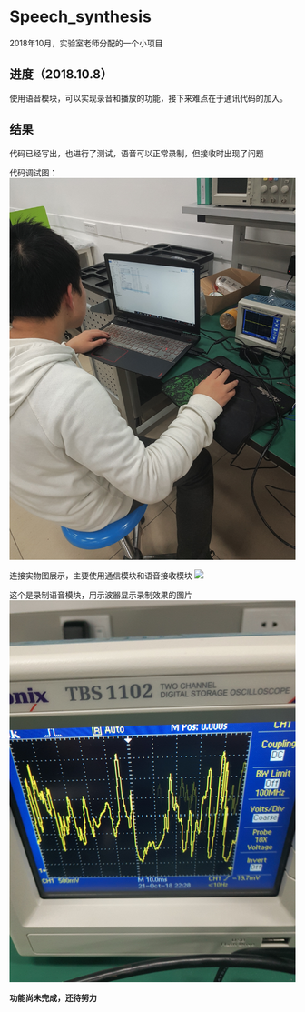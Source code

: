 # Speech_synthesis
2018年10月，实验室老师分配的一个小项目
## 进度（2018.10.8）
使用语音模块，可以实现录音和播放的功能，接下来难点在于通讯代码的加入。

## 结果

代码已经写出，也进行了测试，语音可以正常录制，但接收时出现了问题

代码调试图：
![](./debug.jpg)

连接实物图展示，主要使用通信模块和语音接收模块
![](./shiwu.jpg)

这个是录制语音模块，用示波器显示录制效果的图片
![](./rst.jpg)

**功能尚未完成，还待努力**